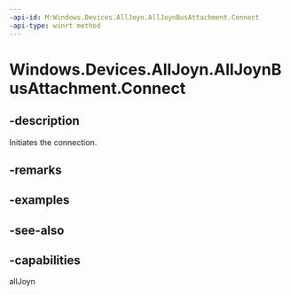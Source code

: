 ----api-id: M:Windows.Devices.AllJoyn.AllJoynBusAttachment.Connect
-api-type: winrt method
---<!-- Method syntaxpublic void Connect()--># Windows.Devices.AllJoyn.AllJoynBusAttachment.Connect## -descriptionInitiates the connection.## -remarks## -examples## -see-also## -capabilitiesallJoyn